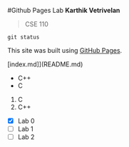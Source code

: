 #Github Pages Lab
**Karthik Vetrivelan**
> CSE 110
```
git status

```
This site was built using [GitHub Pages](https://pages.github.com/).

[index.md]](README.md)

- C++
- C

1. C
2. C++

- [x] Lab 0
- [ ] Lab 1
- [ ] Lab 2